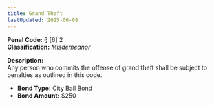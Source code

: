 ```yaml
---
title: Grand Theft
lastUpdated: 2025-06-08
---
```


**Penal Code:** § [6] 2  
**Classification:** *Misdemeanor*

**Description:**  
Any person who commits the offense of grand theft shall be subject to penalties as outlined in this code.

- **Bond Type:** City Bail Bond  
- **Bond Amount:** $250
